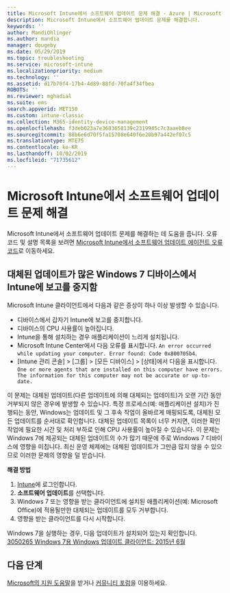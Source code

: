 ```yaml
---
title: Microsoft Intune에서 소프트웨어 업데이트 문제 해결 - Azure | Microsoft Docs
description: Microsoft Intune에서 소프트웨어 업데이트 문제를 해결합니다.
keywords: ''
author: MandiOhlinger
ms.author: mandia
manager: dougeby
ms.date: 05/29/2019
ms.topic: troubleshooting
ms.service: microsoft-intune
ms.localizationpriority: medium
ms.technology: ''
ms.assetid: d17b70f4-17b4-4d89-88fd-70fa4f34fbea
ROBOTS: ''
ms.reviewer: mghadial
ms.suite: ems
search.appverid: MET150
ms.custom: intune-classic
ms.collection: M365-identity-device-management
ms.openlocfilehash: f3deb023a7e3683658139c2319945c7c3aaeb8ee
ms.sourcegitcommit: 88b6e6d70f5fa15708e640f6e20b97a442ef07c5
ms.translationtype: MTE75
ms.contentlocale: ko-KR
ms.lasthandoff: 10/02/2019
ms.locfileid: "71735612"
---
```

# <a name="troubleshoot-software-updates-in-microsoft-intune"></a>Microsoft Intune에서 소프트웨어 업데이트 문제 해결

Microsoft Intune에서 소프트웨어 업데이트 문제를 해결하는 데 도움을 줍니다. 오류 코드 및 설명 목록을 보려면 [Microsoft Intune에서 소프트웨어 업데이트 에이전트 오류 코드](../protect/software-update-agent-error-codes.md)로 이동하세요.

## <a name="windows-7-devices-with-many-superseded-updates-stop-reporting-to-intune"></a>대체된 업데이트가 많은 Windows 7 디바이스에서 Intune에 보고를 중지함

Microsoft Intune 클라이언트에서 다음과 같은 증상이 하나 이상 발생할 수 있습니다.

- 디바이스에서 갑자기 Intune에 보고를 중지합니다.  
- 디바이스의 CPU 사용률이 높아집니다.
- Intune을 통해 설치하는 경우 애플리케이션이 느리게 설치됩니다.
- Microsoft Intune Center에서 다음 오류를 표시합니다. `An error occurred while updating your computer. Error found: Code 0x800705b4`.
- [Intune 관리 콘솔] > [그룹] > [모든 디바이스] > [상태]에서 다음을 표시합니다. `One or more agents that are installed on this computer have errors. The information for this computer may not be accurate or up-to-date.`

이 문제는 대체된 업데이트(다른 업데이트에 의해 대체되는 업데이트)가 오랜 기간 동안 거부되지 않은 경우에 발생할 수 있습니다. 특정 프로세스(예: 애플리케이션 설치)가 진행되는 동안, Windows는 업데이트 및 그 후속 작업이 올바르게 매핑되도록, 대체된 모든 업데이트를 순서대로 확인합니다. 대체된 업데이트 목록이 너무 커지면, 이러한 확인 작업에 필요한 시간 및 처리 부하로 인해 CPU 사용률이 높아질 수 있습니다. 이 문제는 Windows 7에 제공되는 대체된 업데이트의 수가 많기 때문에 주로 Windows 7 디바이스에 영향을 미칩니다. 최신 운영 체제에는 대체된 업데이트가 그만큼 많지 않을 수 있으므로 이러한 문제의 영향을 덜 받습니다.

**해결 방법**

1. [Intune](https://go.microsoft.com/fwlink/?linkid=2090973)에 로그인합니다.
2. **소프트웨어 업데이트**를 선택합니다.
3. Windows 7 또는 영향을 받는 클라이언트에 설치된 애플리케이션(예: Microsoft Office)에 적용될만한 대체되는 업데이트를 모두 거부합니다.
4. 영향을 받는 클라이언트를 다시 시작합니다.

Windows 7을 실행하는 경우, 다음 업데이트가 설치되어 있는지 확인합니다. [3050265 Windows 7용 Windows 업데이트 클라이언트: 2015년 6월](https://support.microsoft.com/kb/3050265)

## <a name="next-steps"></a>다음 단계

[Microsoft의 지원 도움말](get-support.md)을 받거나 [커뮤니티 포럼](https://social.technet.microsoft.com/Forums/en-US/home?category=microsoftintune)을 이용하세요.